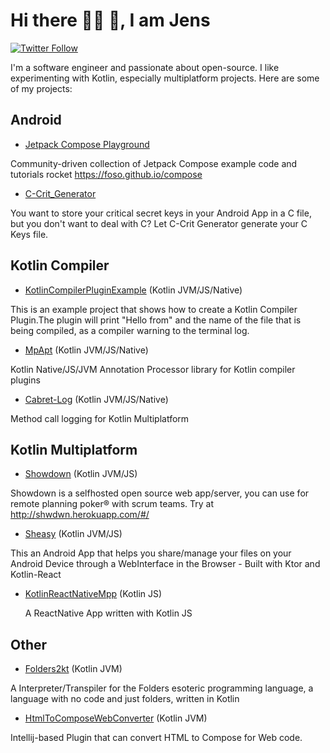 # Hi there  🙋‍♂️ 🙋‍, I am Jens


<a href="https://twitter.com/jklingenberg_"><img alt="Twitter Follow" src="https://img.shields.io/twitter/follow/jklingenberg_?style=for-the-badge&color=09f&labelColor=black&logo=twitter&label=@jklingenberg_"></a>
</p>

I'm a software engineer and passionate about open-source. I like experimenting with Kotlin, especially multiplatform projects. Here are some of my projects:

## Android

* [Jetpack Compose Playground](https://github.com/Foso/Jetpack-Compose-Playground) 

 Community-driven collection of Jetpack Compose example code and tutorials rocket https://foso.github.io/compose 
 
* [C-Crit_Generator](https://github.com/Foso/C-Crit_Generator)

You want to store your critical secret keys in your Android App in a C file, but you don't want to deal with C? Let C-Crit Generator generate your C Keys file.
  

## Kotlin Compiler
* [KotlinCompilerPluginExample](https://github.com/Foso/KotlinCompilerPluginExample) (Kotlin JVM/JS/Native)

This is an example project that shows how to create a Kotlin Compiler Plugin.The plugin will print "Hello from" and the name of the file that is being compiled, as a compiler warning to the terminal log. 

* [MpApt](https://github.com/Foso/MpApt) (Kotlin JVM/JS/Native)

Kotlin Native/JS/JVM Annotation Processor library for Kotlin compiler plugins 

* [Cabret-Log](https://github.com/Foso/Cabret-Log) (Kotlin JVM/JS/Native)

Method call logging for Kotlin Multiplatform 


## Kotlin Multiplatform 

* [Showdown](https://github.com/Foso/Showdown) (Kotlin JVM/JS)

 Showdown is a selfhosted open source web app/server, you can use for remote planning poker® with scrum teams. Try at http://shwdwn.herokuapp.com/#/ 
 
 * [Sheasy](https://github.com/Foso/Sheasy) (Kotlin JVM/JS)

This an Android App that helps you share/manage your files on your Android Device through a WebInterface in the Browser - Built with Ktor and Kotlin-React 

 
* [KotlinReactNativeMpp](https://github.com/Foso/KotlinReactNativeMpp) (Kotlin JS)
 
  A ReactNative App written with Kotlin JS 
 
## Other

* [Folders2kt](https://github.com/Foso/Folders2kt) (Kotlin JVM)

A Interpreter/Transpiler for the Folders esoteric programming language, a language with no code and just folders, written in Kotlin 

* [HtmlToComposeWebConverter](https://github.com/Foso/HtmlToComposeWebConverter) (Kotlin JVM)

 Intellij-based Plugin that can convert HTML to Compose for Web code. 
